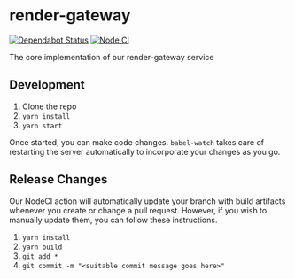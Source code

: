 # render-gateway

[![Dependabot Status](https://api.dependabot.com/badges/status?host=github&repo=Khan/render-gateway&identifier=240386730)](https://dependabot.com) [![Node CI](https://github.com/Khan/render-gateway/workflows/Node%20CI/badge.svg)](https://github.com/Khan/render-gateway/actions)

The core implementation of our render-gateway service

## Development

1. Clone the repo
1. `yarn install`
1. `yarn start`

Once started, you can make code changes. `babel-watch` takes care of restarting
the server automatically to incorporate your changes as you go.

## Release Changes

Our NodeCI action will automatically update your branch with build artifacts
whenever you create or change a pull request. However, if you wish to manually
update them, you can follow these instructions.

1. `yarn install`
2. `yarn build`
3. `git add *`
4. `git commit -m "<suitable commit message goes here>"`

